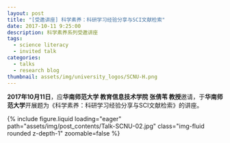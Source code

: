 ```yaml
---
layout: post
title: "[受邀讲座] 科学素养：科研学习经验分享与SCI文献检索"
date: 2017-10-11 9:25:00
description: 科学素养系列受邀讲座
tags:
  - science literacy
  - invited talk
categories:
  - talks
  - research blog
thumbnail: assets/img/university_logos/SCNU-H.png
---
```


**2017年10月11日**，应**华南师范大学 教育信息技术学院 张倩苇 教授**邀请，于**华南师范大学**开展题为《科学素养：科研学习经验分享与SCI文献检索》的讲座。

<div class="row mt-3">
    <div class="col-sm mt-3 mt-md-0">
        {% include figure.liquid loading="eager" path="assets/img/post_contents/Talk-SCNU-02.jpg" class="img-fluid rounded z-depth-1" zoomable=false %}
    </div>
</div>
